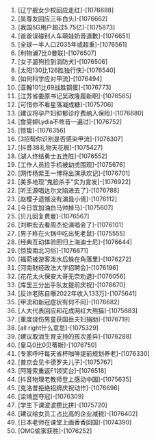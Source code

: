 
1. [辽宁舰女少校回应走红]-[1076688]
1. [吴尊友回应三年白头]-[1076662]
1. [我国5G用户超过5.75亿]-[1075873]
1. [爸爸误碰别人车萌娃奶音道歉]-[1076651]
1. [全球一半人口2035年或超重]-[1076561]
1. [利物浦7比0曼联]-[1076507]
1. [女子遛狗捡到消防犬]-[1076506]
1. [太阳130比126胜独行侠]-[1076540]
1. [如何科学应对甲流]-[1076494]
1. [亚翰101比69战胜钢蛋]-[1076773]
1. [江苏省委原书记吴政隆履新职]-[1076565]
1. [可惜你不看星落凝成糖]-[1075706]
1. [建议将孕产妇抑郁诊疗费纳入保险]-[1076680]
1. [詹雯婷Lydia不修音一遍过]-[1076752]
1. [惊蛰]-[1076356]
1. [3招帮你识别是否感染甲流]-[1076307]
1. [抖音38礼物天花板]-[1075427]
1. [湖人终结勇士五连胜]-[1076552]
1. [工作人员捡手机被幼虎围观]-[1075676]
1. [网传杨紫王一博将出演承欢记]-[1076701]
1. [美多地现“鬼脸杀手”实为宣发]-[1076922]
1. [听王源唱达尔文陷进去了]-[1076788]
1. [赵樱子遗憾没有演聂小倩]-[1076112]
1. [今日宜加油白马帅掉马]-[1075607]
1. [贝儿回复费曼]-[1076567]
1. [刘畊宏去看周杰伦演唱会了]-[1076101]
1. [男子称在火锅中吃出死老鼠]-[1075555]
1. [经典互动体验回归上海迪士尼]-[1076644]
1. [惊蛰南北习俗]-[1076671]
1. [福菀被游客泼水后躲在角落里]-[1076272]
1. [河南财经政法大学招聘会]-[1076196]
1. [花花太火保安大哥无奈劝退]-[1076056]
1. [库里三分出手队友提前庆祝]-[1076670]
1. [反诈老陈自曝2022年收入133万]-[1075641]
1. [甲流和新冠症状有何不同]-[1076682]
1. [人大代表回应和花成网红大熊猫]-[1075883]
1. [重度烧伤男童获国岳夫妇捐助]-[1076719]
1. [all right什么意思]-[1075329]
1. [建议取消生育支持的孩次差异]-[1076288]
1. [皇马0比0贝蒂斯]-[1076750]
1. [专家呼吁每天省杯咖啡提前规划养老]-[1076330]
1. [普京会见卡德罗夫儿子]-[1075767]
1. [阿隆索重返F1领奖台]-[1076518]
1. [抖音物理老教师登上感动中国]-[1075635]
1. [克洛普拒绝招牌庆祝动作]-[1076696]
1. [梁靖崑夺冠]-[1076309]
1. [学生下课波波攒比拼]-[1075720]
1. [建议给女员工占比高的企业减税]-[1076402]
1. [日本老师在课堂上画香香回国]-[1074390]
1. [OMG偷家获胜]-[1076252]